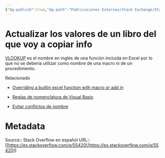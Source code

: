 ```yaml
---
{"dg-publish":true,"dg-path":"Publicaciones Externas/Stack Exchange/Stack Overflow en español/es.stackoverflow.com-55420.md","permalink":"/publicaciones-externas/stack-exchange/stack-overflow-en-espanol/es-stackoverflow-com-55420/","title":"Actualizar los valores de un libro del que voy a copiar info","hide":true,"noteIcon":"default","created":"2024-04-03T12:49:10.354-06:00","updated":"2024-04-05T16:43:49.528-06:00"}
---
```


# Actualizar los valores de un libro del que voy a copiar info

[VLOOKUP][1] es el nombre en inglés de una función incluida en Excel por lo que no se debería utilizar como nombre de una macro ni de un procedimiento.

Relacionado

- [Overriding a builtin excel function with macro or add in][2]
- [Reglas de nomenclatura de Visual Basic][3]
- [Evitar conflictos de nombre][4]


  [1]: https://support.office.com/es-es/article/Funci%C3%B3n-BUSCARV-0bbc8083-26fe-4963-8ab8-93a18ad188a1?CorrelationId=766c28f4-1b5c-430a-9104-d026a6040f5f&ui=es-ES&rs=es-ES&ad=ES&ocmsassetID=HP010343011
  [2]: https://stackoverflow.com/q/4702502/1595451
  [3]: https://msdn.microsoft.com/es-mx/library/office/gg264773.aspx
  [4]: https://msdn.microsoft.com/es-mx/library/office/gg264615.aspx

# Metadata
Source:: Stack Overflow en español
URL:: [[https://es.stackoverflow.com/q/55420\|https://es.stackoverflow.com/q/55420]]

